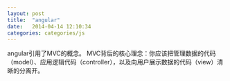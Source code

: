 ```yaml
---
layout: post
title:  "angular"
date:   2014-04-14 12:10:34
categories: categories/js
---
```


angular引用了MVC的概念。
MVC背后的核心理念：你应该把管理数据的代码（model）、应用逻辑代码（controller），以及向用户展示数据的代码（view）清晰的分离开。